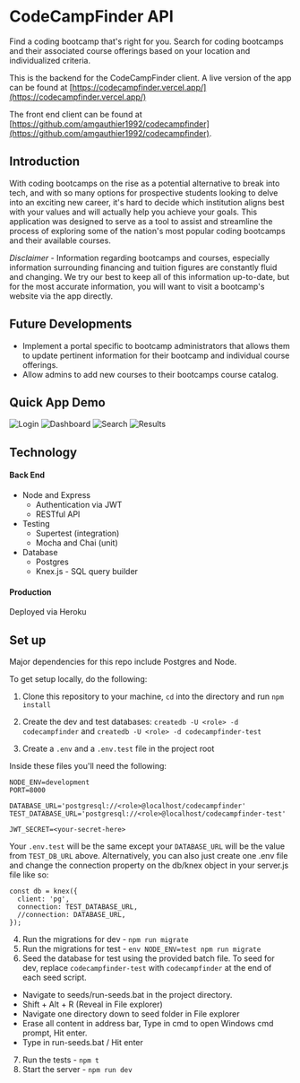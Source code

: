 # CodeCampFinder API

Find a coding bootcamp that's right for you. Search for coding bootcamps and their associated course offerings based on your location and individualized criteria.

This is the backend for the CodeCampFinder client. A live version of the app can be found at [https://codecampfinder.vercel.app/](https://codecampfinder.vercel.app/)

The front end client can be found at [https://github.com/amgauthier1992/codecampfinder](https://github.com/amgauthier1992/codecampfinder).

## Introduction

With coding bootcamps on the rise as a potential alternative to break into tech, and with so many options for prospective students looking to delve into an exciting new career, it's hard to decide which institution aligns best with your values and will actually help you achieve your goals. This application was designed to serve as a tool to assist and streamline the process of exploring some of the nation's most popular coding bootcamps and their available courses.

_Disclaimer_ - Information regarding bootcamps and courses, especially information surrounding financing and tuition figures are constantly fluid and changing. We try our best to keep all of this information up-to-date, but for the most accurate information, you will want to visit a bootcamp's website via the app directly.

## Future Developments

- Implement a portal specific to bootcamp administrators that allows them to update pertinent information for their bootcamp and individual course offerings.
- Allow admins to add new courses to their bootcamps course catalog.

## Quick App Demo

![Login](https://i.imgur.com/KEI6rrS.png)
![Dashboard](https://i.imgur.com/T8urHrY.png)
![Search](https://i.imgur.com/8rwZH5P.png)
![Results](https://i.imgur.com/9wJp1PK.png)

## Technology

#### Back End

- Node and Express
  - Authentication via JWT
  - RESTful API
- Testing
  - Supertest (integration)
  - Mocha and Chai (unit)
- Database
  - Postgres
  - Knex.js - SQL query builder

#### Production

Deployed via Heroku

## Set up

Major dependencies for this repo include Postgres and Node.

To get setup locally, do the following:

1. Clone this repository to your machine, `cd` into the directory and run `npm install`
2. Create the dev and test databases: `createdb -U <role> -d codecampfinder` and `createdb -U <role> -d codecampfinder-test`

3. Create a `.env` and a `.env.test` file in the project root

Inside these files you'll need the following:

```
NODE_ENV=development
PORT=8000

DATABASE_URL='postgresql://<role>@localhost/codecampfinder'
TEST_DATABASE_URL='postgresql://<role>@localhost/codecampfinder-test'

JWT_SECRET=<your-secret-here>
```

Your `.env.test` will be the same except your `DATABASE_URL` will be the value from `TEST_DB_URL` above. Alternatively, you can also just create one .env file and change the connection property on the db/knex object in your server.js file like so:

```
const db = knex({
  client: 'pg',
  connection: TEST_DATABASE_URL,
  //connection: DATABASE_URL,
});
```

4. Run the migrations for dev - `npm run migrate`
5. Run the migrations for test - `env NODE_ENV=test npm run migrate`
6. Seed the database for test using the provided batch file. To seed for dev, replace `codecampfinder-test` with `codecampfinder` at the end of each seed script.

- Navigate to seeds/run-seeds.bat in the project directory.
- Shift + Alt + R (Reveal in File explorer)
- Navigate one directory down to seed folder in File explorer
- Erase all content in address bar, Type in cmd to open Windows cmd prompt, Hit enter.
- Type in run-seeds.bat / Hit enter

7. Run the tests - `npm t`
8. Start the server - `npm run dev`
